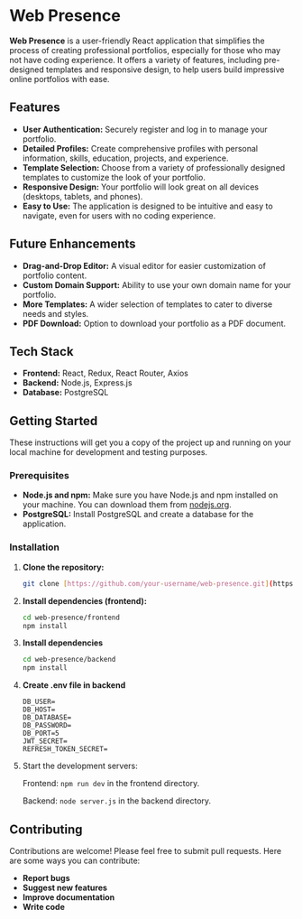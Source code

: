 # Web Presence

**Web Presence** is a user-friendly React application that simplifies the process of creating professional portfolios, especially for those who may not have coding experience. It offers a variety of features, including pre-designed templates and responsive design, to help users build impressive online portfolios with ease.

## Features

- **User Authentication:** Securely register and log in to manage your portfolio.
- **Detailed Profiles:** Create comprehensive profiles with personal information, skills, education, projects, and experience.
- **Template Selection:** Choose from a variety of professionally designed templates to customize the look of your portfolio.
- **Responsive Design:** Your portfolio will look great on all devices (desktops, tablets, and phones).
- **Easy to Use:** The application is designed to be intuitive and easy to navigate, even for users with no coding experience.

## Future Enhancements

- **Drag-and-Drop Editor:** A visual editor for easier customization of portfolio content.
- **Custom Domain Support:** Ability to use your own domain name for your portfolio.
- **More Templates:** A wider selection of templates to cater to diverse needs and styles.
- **PDF Download:** Option to download your portfolio as a PDF document.

## Tech Stack

- **Frontend:** React, Redux, React Router, Axios
- **Backend:** Node.js, Express.js
- **Database:** PostgreSQL

## Getting Started

These instructions will get you a copy of the project up and running on your local machine for development and testing purposes.

### Prerequisites

- **Node.js and npm:** Make sure you have Node.js and npm installed on your machine. You can download them from [nodejs.org](https://nodejs.org/).
- **PostgreSQL:** Install PostgreSQL and create a database for the application.

### Installation

1. **Clone the repository:**

   ```bash
   git clone [https://github.com/your-username/web-presence.git](https://github.com/your-username/web-presence.git)

   ```

2. **Install dependencies (frontend):**

   ```Bash
   cd web-presence/frontend
   npm install
   ```

3. **Install dependencies**

   ```Bash
   cd web-presence/backend
   npm install
   ```

4. **Create .env file in backend**
   ```Set the follwoing data
   DB_USER=
   DB_HOST=
   DB_DATABASE=
   DB_PASSWORD=
   DB_PORT=5
   JWT_SECRET=
   REFRESH_TOKEN_SECRET=
   ```  

5. Start the development servers:

   Frontend: ```npm run dev``` in the frontend directory.
   
   Backend: ```node server.js``` in the backend directory.

## Contributing

Contributions are welcome! Please feel free to submit pull requests.
Here are some ways you can contribute:

 - **Report bugs**
 - **Suggest new features**
 - **Improve documentation**
 - **Write code**
